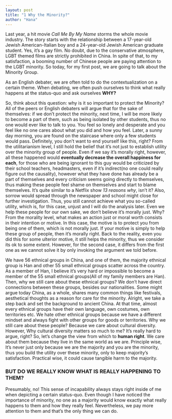 ```yaml
---
layout: post
title: "1 Why the Minority?"
author: "Hana"
---
```


Last year, a hit movie _Call Me By My Name_ storms the whole movie industry. The story starts with the relationship between a 17-year-old Jewish American-Italian boy and a 24-year-old Jewish American graduate student. Yes, it’s a gay film. No doubt, due to the conservative atmosphere, LGBT themed films are strictly prohibited in China. In spite of that, to my satisfaction, a booming number of Chinese people are paying attention to the LGBT minority. So today, for my first post, we are going to talk about the Minority Group.

As an English debater, we are often told to do the contextualization on a certain theme. When debating, we often push ourselves to think what really happens at the status-quo and ask ourselves **WHY?**

So, think about this question: why is it so important to protect the Minority? All of the peers or English debaters will argue that for the sake of themselves: if we don’t protect the minority, next time, I will be more likely to become a part of them, such as being isolated by other students, thus no one would ever like to talk to you. You feel so lonely and desperate and you feel like no one cares about what you did and how you feel. Later, a sunny day morning, you are found on the staircase where only a few students would pass. Definitely, you don’t want to end yourself like this, right? From the utilitarianism level, I still hold the belief that it’s not just to establish utility over the minority group of people. Even if we say it’s morally right, however, all these happened would **eventually decrease the overall happiness for each**,  for those who are being ignorant to this guy would be criticized by their school teachers, headmasters, even if it’s indirect(no one could really figure out the causality), however what they have done has already be a part of themselves and every criticism seems going directly to themselves, thus making these people feel shame on themselves and start to blame themselves. It’s quite similar to a Netflix show _13 reasons why_, isn’t it? Also, sorrow would spread through the newspaper and school might close for further investigation. Thus, you still cannot achieve what you so-called utility, which is, for this case, unjust and I will do the analysis later. Even we help these people for our own sake, we don’t believe it’s morally just. Why? From the morality level, what makes an action just or moral worth consists in their intention or motive. In this case, the motive is to protect you from being one of them, which is not morally just. If your motive is simply to help these group of people, then it’s morally right. Back to the reality, even you did this for some ulterior motive, it still helps the minority, thus we consider its ok to some extent. However, for the second case, it differs from the first one as we cannot solve it by only invoking the argument we told before.

We have 56 ethnical groups in China, and one of them, the majority ethnical group is Han and other 55 small ethnical groups scatter across the country. As a member of Han, I believe it’s very hard or impossible to become a member of the 55 small ethnical groups(All of my family members are Han). Then, why we still care about these ethnical groups? We don’t have direct connections between these groups, besides our nationalities. Some might argue today China, as a whole, shares many common things like festivals, aesthetical thoughts as a reason for care for the minority. Alright, we take a step back and set the background to ancient China. At that time, almost every ethnical groups have their own language, own costumes, own territories etc. We hate other ethnical groups because we have a different mindset and always fight with other groups for goods or territories. Why we still care about these people? Because we care about cultural diversity. However, Why cultural diversity matters so much to me? It’s really hard to argue, right? So, let’s change the view from which to **human right**. We care about them because they live in the same world as we are. Principle wise, It’s never just only because we are the majority and you are the minority, thus you build the utility over these minority, only to keep majority’s satisfaction. Practical wise, it could cause tangible harm to the majority.

### BUT DO WE REALLY KNOW WHAT IS REALLY HAPPENING TO THEM?

Presumably, no! This sense of incapability always stays right inside of me when depicting a certain status-quo. Even though I have noticed the importance of minority, no one as a majority would know exactly what really happens to them and how they really feel. Nevertheless, we pay more attention to them and that’s the only thing we can do.
